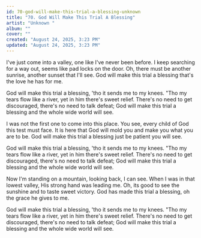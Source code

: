 ```yaml
---
id: 70-god-will-make-this-trial-a-blessing-unknown
title: "70. God Will Make This Trial A Blessing"
artist: "Unknown "
album: ""
cover: ""
created: "August 24, 2025, 3:23 PM"
updated: "August 24, 2025, 3:23 PM"
---
```


I've just come into a valley, one like I've  never been before. I keep searching for a way out, seems like pad locks on the door. Oh, there must be another sunrise, another sunset that I'll see. God will make this trial a blessing that's the love he has for me. 

God will make this trial a blessing, 'tho it sends me to my knees. "Tho my tears flow like a river, yet in him there's sweet relief. There's no need to get discouraged, there's no need to talk defeat; God will make this trial a blessing and the whole wide world will see. 

I was not the first one to come into this place. You see, every child of God this test must face. It is here that God will mold you and make you what you are to be. God will make this trial a blessing  just be patient you will see. 

God will make this trial a blessing, 'tho it sends me to my knees. "Tho my tears flow like a river, yet in him there's sweet relief. There's no need to get discouraged, there's no need to talk defeat; God will make this trial a blessing and the whole wide world will see. 

Now I'm standing on a mountain, looking back, I can see. When I was in that lowest valley, His strong hand was leading me. Oh, its good to see the sunshine and to taste sweet victory. God has made this trial a blessing, oh the grace he gives to me. 

God will make this trial a blessing, 'tho it sends me to my knees. "Tho my tears flow like a river, yet in him there's sweet relief. There's no need to get discouraged, there's no need to talk defeat; God will make this trial a blessing and the whole wide world will see. 
 